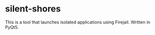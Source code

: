 # silent-shores
This is a tool that launches isolated applications using Firejail. Written in PyQt5.
